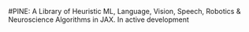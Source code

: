 #PINE: A Library of Heuristic ML, Language, Vision, Speech, Robotics & Neuroscience Algorithms in JAX.
In active development
